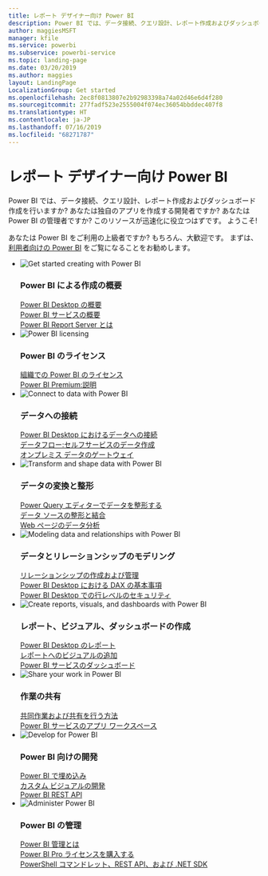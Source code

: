 ```yaml
---
title: レポート デザイナー向け Power BI
description: Power BI では、データ接続、クエリ設計、レポート作成およびダッシュボード作成を行いますか? あなたは独自のアプリを作成する開発者ですか? それとも Power BI の管理者ですか?
author: maggiesMSFT
manager: kfile
ms.service: powerbi
ms.subservice: powerbi-service
ms.topic: landing-page
ms.date: 03/20/2019
ms.author: maggies
layout: LandingPage
LocalizationGroup: Get started
ms.openlocfilehash: 2ec8f0813807e2b92983398a74a02d46e6d4f280
ms.sourcegitcommit: 277fadf523e2555004f074ec36054bbddec407f8
ms.translationtype: HT
ms.contentlocale: ja-JP
ms.lasthandoff: 07/16/2019
ms.locfileid: "68271787"
---
```

# <a name="power-bi-for-report-designers"></a>レポート デザイナー向け Power BI

Power BI では、データ接続、クエリ設計、レポート作成およびダッシュボード作成を行いますか? あなたは独自のアプリを作成する開発者ですか? あなたは Power BI の管理者ですか? このリソースが迅速化に役立つはずです。 ようこそ!

あなたは Power BI をご利用の上級者ですか? もちろん、大歓迎です。 まずは、[利用者向けの Power BI](consumer/power-bi-consumer-landing.md) をご覧になることをお勧めします。

<ul class="panelContent cardsF"> 
            <li> 
                  <div class="cardSize"> 
                        <div class="cardPadding"> 
                              <div class="card"> 
                                    <div class="cardImageOuter">
                                          <div class="cardImage">
                                                <img alt="Get started creating with Power BI" src="media/power-bi-creator-landing/power-bi-designer-get-started.svg" data-linktype="relative-path">
                                          </div>
                                    </div>
                                    <div class="cardText"> 
                                          <h3>Power BI による作成の概要</h3> 
                                          <p></p>
                                               <a href="desktop-what-is-desktop.md">Power BI Desktop の概要</a><br/> 
                                               <a href="power-bi-overview.md">Power BI サービスの概要</a><br/> 
                                               <a href="report-server/get-started.md">Power BI Report Server とは</a>
                                    </div> 
                              </div> 
                        </div> 
                  </div> 
            </li>
            <li> 
                  <div class="cardSize"> 
                        <div class="cardPadding"> 
                              <div class="card"> 
                                    <div class="cardImageOuter">
                                          <div class="cardImage">
                                                <img alt="Power BI licensing" src="media/power-bi-creator-landing/power-bi-designer-licensing.svg" data-linktype="relative-path">
                                          </div>
                                    </div>
                                    <div class="cardText"> 
                                          <h3>Power BI のライセンス</h3> 
                                          <p></p>
                                                <a href="service-admin-licensing-organization.md">組織での Power BI のライセンス</a><br/> 
                                                <a href="service-premium-what-is.md">Power BI Premium:説明</a> 
                                    </div> 
                              </div> 
                        </div> 
                  </div> 
            </li>
            <li> 
                  <div class="cardSize"> 
                        <div class="cardPadding"> 
                              <div class="card"> 
                                    <div class="cardImageOuter">
                                          <div class="cardImage">
                                                <img alt="Connect to data with Power BI" src="media/power-bi-creator-landing/power-bi-designer-connect-data.svg" data-linktype="relative-path">
                                          </div>
                                    </div>
                                    <div class="cardText"> 
                                          <h3>データへの接続</h3> 
                                          <p></p>
                                                <a href="desktop-quickstart-connect-to-data.md">Power BI Desktop におけるデータへの接続</a><br/> 
                                                <a href="service-dataflows-overview.md">データフロー:セルフサービスのデータ作成</a><br/> 
                                                <a href="service-gateway-onprem.md">オンプレミス データのゲートウェイ</a>
                                    </div> 
                              </div> 
                        </div> 
                  </div> 
            </li>
            <li> 
                  <div class="cardSize"> 
                        <div class="cardPadding"> 
                              <div class="card"> 
                                    <div class="cardImageOuter">
                                          <div class="cardImage">
                                                <img alt="Transform and shape data with Power BI" src="media/power-bi-creator-landing/power-bi-designer-transform-shape-data.svg" data-linktype="relative-path">
                                          </div>
                                    </div>
                                    <div class="cardText"> 
                                          <h3>データの変換と整形</h3> 
                                          <p></p>
                                                <a href="desktop-common-query-tasks.md">Power Query エディターでデータを整形する</a><br/> 
                                                <a href="desktop-shape-and-combine-data.md">データ ソースの整形と結合</a><br/> 
                                                <a href="desktop-tutorial-importing-and-analyzing-data-from-a-web-page.md">Web ページのデータ分析</a>
                                    </div> 
                              </div> 
                        </div> 
                  </div> 
            </li>
            <li> 
                  <div class="cardSize"> 
                        <div class="cardPadding"> 
                              <div class="card"> 
                                    <div class="cardImageOuter">
                                          <div class="cardImage">
                                                <img alt="Modeling data and relationships with Power BI" src="media/power-bi-creator-landing/power-bi-designer-modeling-data-relationships.svg" data-linktype="relative-path">
                                          </div>
                                    </div>
                                    <div class="cardText"> 
                                          <h3>データとリレーションシップのモデリング</h3> 
                                          <p></p>
                                                <a href="desktop-create-and-manage-relationships.md">リレーションシップの作成および管理</a><br/>
                                                <a href="desktop-quickstart-learn-dax-basics.md">Power BI Desktop における DAX の基本事項</a><br/> 
                                                <a href="service-admin-rls.md">Power BI Desktop での行レベルのセキュリティ</a> 
                                    </div> 
                              </div> 
                        </div> 
                  </div> 
            </li>
            <li> 
                  <div class="cardSize"> 
                        <div class="cardPadding"> 
                              <div class="card"> 
                                    <div class="cardImageOuter">
                                          <div class="cardImage">
                                                <img alt="Create reports, visuals, and dashboards with Power BI" src="media/power-bi-creator-landing/power-bi-designer-create-reports-visuals-dashboards.svg" data-linktype="relative-path">
                                          </div>
                                    </div>
                                    <div class="cardText"> 
                                          <h3>レポート、ビジュアル、ダッシュボードの作成</h3> 
                                          <p></p>
                                                <a href="desktop-report-view.md">Power BI Desktop のレポート</a><br/> 
                                                <a href="power-bi-report-add-visualizations-i.md">レポートへのビジュアルの追加</a><br/> 
                                                <a href="service-dashboard-create.md">Power BI サービスのダッシュボード</a>
                                    </div> 
                              </div> 
                        </div> 
                  </div> 
            </li>
            <li> 
                  <div class="cardSize"> 
                        <div class="cardPadding"> 
                              <div class="card"> 
                                    <div class="cardImageOuter">
                                          <div class="cardImage">
                                                <img alt="Share your work in Power BI" src="media/power-bi-creator-landing/power-bi-designer-share-work.svg" data-linktype="relative-path">
                                          </div>
                                    </div>
                                    <div class="cardText"> 
                                          <h3>作業の共有</h3> 
                                          <p></p>
                                                <a href="service-how-to-collaborate-distribute-dashboards-reports.md">共同作業および共有を行う方法</a><br/>
                                                <a href="service-create-workspaces.md">Power BI サービスのアプリ ワークスペース</a> 
                                    </div> 
                              </div> 
                        </div> 
                  </div> 
            </li>
            <li> 
                  <div class="cardSize"> 
                        <div class="cardPadding"> 
                              <div class="card"> 
                                    <div class="cardImageOuter">
                                          <div class="cardImage">
                                                <img alt="Develop for Power BI" src="media/power-bi-creator-landing/power-bi-designer-develop-power-bi.svg" data-linktype="relative-path">
                                          </div>
                                    </div>
                                    <div class="cardText"> 
                                          <h3>Power BI 向けの開発</h3> 
                                          <p></p>
                                                <a href="developer/embedding.md">Power BI で埋め込み</a><br/> 
                                                <a href="developer/custom-visual-develop-tutorial.md">カスタム ビジュアルの開発</a><br/> 
                                                <a href="https://docs.microsoft.com/rest/api/power-bi">Power BI REST API</a>
                                    </div> 
                              </div> 
                        </div> 
                  </div> 
            </li>
            <li> 
                  <div class="cardSize"> 
                        <div class="cardPadding"> 
                              <div class="card"> 
                                    <div class="cardImageOuter">
                                          <div class="cardImage">
                                                <img alt="Administer Power BI" src="media/power-bi-creator-landing/power-bi-designer-administer-power-bi.svg" data-linktype="relative-path">
                                          </div>
                                    </div>
                                    <div class="cardText"> 
                                          <h3>Power BI の管理</h3> 
                                          <p></p>
                                                <a href="service-admin-administering-power-bi-in-your-organization.md">Power BI 管理とは</a><br/> 
                                                <a href="service-admin-purchasing-power-bi-pro.md">Power BI Pro ライセンスを購入する</a><br/>
                                                <a href="service-admin-reference.md">PowerShell コマンドレット、REST API、および .NET SDK</a>
                                    </div> 
                              </div> 
                        </div> 
                  </div> 
            </li>
</ul>



